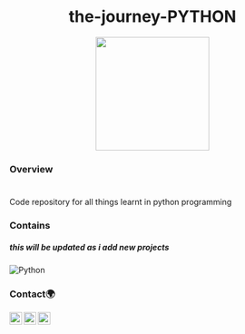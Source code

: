 


<h1 align="center">the-journey-PYTHON</h1>
<div align="center"><img width='200px' height='200px' src='https://media.giphy.com/media/DYGbtrltNhHVX7xZTk/giphy.gif?cid=ecf05e47r2vzkm1jq7ifrd3p6z5hqxtgin9fdto9ozhihc2e&rid=giphy.gif&ct=g' /></div>



### Overview
# 
Code repository for all things learnt in python programming

### Contains

<!-- This section should list any major frameworks that you built your project using. Here are a few examples.-->
##### this will be updated as i add new projects 
  
  ![Python](https://img.shields.io/badge/-Python-333333?style=flat&logo=python)
 




### Contact🌍
[<img align="left" alt="iyanu-show | Twitter" width="22px" src="https://cdn.jsdelivr.net/npm/simple-icons@v5/icons/twitter.svg" />][twitter]
[<img align="left" alt="iyanu-show | LinkedIn" width="22px"  src="https://cdn.jsdelivr.net/npm/simple-icons@v5/icons/linkedin.svg" />][linkedin]
[<img align="left" alt="iyanu-show" width="22px" src="https://cdn.jsdelivr.net/npm/simple-icons@v5/icons/react.svg" />][website]


<br/>

[website]: https://iyanushowportfolio.netlify.app/
[twitter]: https://twitter.com/the_iyanu
[linkedin]: https://www.linkedin.com/in/iyanuoluwa-sowande-0522/

